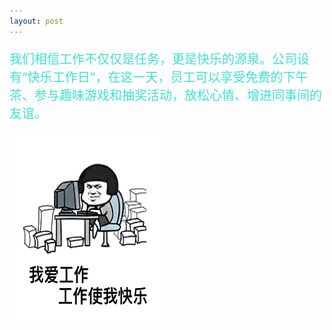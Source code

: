 ```yaml
---
layout: post
---
```

<div class="container">
	<div class="row" rows="8">
	    <div class="col-md-6">
			<p style="color: rgb(64,224,208); font-size: 20px;">我们相信工作不仅仅是任务，更是快乐的源泉。公司设有“快乐工作日”，在这一天，员工可以享受免费的下午茶、参与趣味游戏和抽奖活动，放松心情、增进同事间的友谊。</p>
        </div>
		<div class="col-md-3 ">
			<div class="thumbnail">
				<img src="/imges/ct/快乐工作.jpg" style="width: 240px;height: 300px;">
			</div>
		</div>
	</div>
</div>

